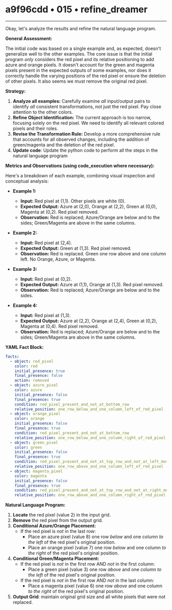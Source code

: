 # a9f96cdd • 015 • refine_dreamer

---
Okay, let's analyze the results and refine the natural language program.

**General Assessment:**

The initial code was based on a single example and, as expected, doesn't generalize well to the other examples. The core issue is that the initial program *only* considers the red pixel and its relative positioning to add azure and orange pixels. It doesn't account for the green and magenta pixels present in the expected outputs of some examples, nor does it correctly handle the varying positions of the red pixel or ensure the deletion of other pixels. It also seems we must remove the original red pixel.

**Strategy:**

1.  **Analyze all examples:** Carefully examine *all* input/output pairs to identify *all* consistent transformations, not just the red pixel. Pay close attention to the other colors.
2.  **Refine Object Identification:** The current approach is too narrow, focusing solely on the red pixel. We need to identify all relevant colored pixels and their roles.
3.  **Revise the Transformation Rule:** Develop a more comprehensive rule that accounts for all observed changes, including the addition of green/magenta and the deletion of the red pixel.
4.  **Update code**: Update the python code to perform all the steps in the
    natural language program

**Metrics and Observations (using code_execution where necessary):**

Here's a breakdown of each example, combining visual inspection and conceptual analysis:

*   **Example 1:**
    *   **Input:** Red pixel at (1,1). Other pixels are white (0).
    *   **Expected Output:** Azure at (2,0), Orange at (2,2), Green at (0,0), Magenta at (0,2). Red pixel removed.
    *   **Observation:** Red is replaced; Azure/Orange are below and to the sides; Green/Magenta are above in the same columns.

*   **Example 2:**
    *   **Input:** Red pixel at (2,4).
    *   **Expected Output:** Green at (1,3). Red pixel removed.
    *   **Observation:** Red is replaced. Green one row above and one column left. No Orange, Azure, or Magenta.

*   **Example 3:**
    *   **Input:** Red pixel at (0,2).
    *   **Expected Output:** Azure at (1,1), Orange at (1,3). Red pixel removed.
    *   **Observation:** Red is replaced; Azure/Orange are below and to the sides.

*   **Example 4:**
    *   **Input:** Red pixel at (1,3).
    *   **Expected Output:** Azure at (2,2), Orange at (2,4), Green at (0,2), Magenta at (0,4). Red pixel removed.
    *   **Observation:** Red is replaced; Azure/Orange are below and to the sides; Green/Magenta are above in the same columns.

**YAML Fact Block:**

```yaml
facts:
  - object: red_pixel
    color: red
    initial_presence: true
    final_presence: false
    action: removed
  - object: azure_pixel
    color: azure
    initial_presence: false
    final_presence: true
    condition: red_pixel_present_and_not_at_bottom_row
    relative_position: one_row_below_and_one_column_left_of_red_pixel
  - object: orange_pixel
    color: orange
    initial_presence: false
    final_presence: true
    condition: red_pixel_present_and_not_at_bottom_row
    relative_position: one_row_below_and_one_column_right_of_red_pixel
  - object: green_pixel
    color: green
    initial_presence: false
    final_presence: true
    condition: red_pixel_present_and_not_at_top_row_and_not_at_left_most_column
    relative_position: one_row_above_and_one_column_left_of_red_pixel
  - object: magenta_pixel
    color: magenta
    initial_presence: false
    final_presence: true
    condition: red_pixel_present_and_not_at_top_row_and_not_at_right_most_column
    relative_position: one_row_above_and_one_column_right_of_red_pixel
```

**Natural Language Program:**

1.  **Locate** the red pixel (value 2) in the input grid.
2.  **Remove** the red pixel from the output grid.
3.  **Conditional Azure/Orange Placement:**
    *   If the red pixel is *not* in the last row:
        *   Place an azure pixel (value 8) one row *below* and one column *to the left* of the red pixel's original position.
        *   Place an orange pixel (value 7) one row *below* and one column *to the right* of the red pixel's original position.
4.  **Conditional Green/Magenta Placement:**
    *  If the red pixel is *not* in the first row AND *not* in the first column:
        * Place a green pixel (value 3) one row *above* and one column *to the left* of the red pixel's original position.
    *  If the red pixel is *not* in the first row AND *not* in the last column:
       *   Place a magenta pixel (value 6) one row *above* and one column *to the right* of the red pixel's original position.
5. **Output Grid**: maintain original grid size and all white pixels that were not replaced.

